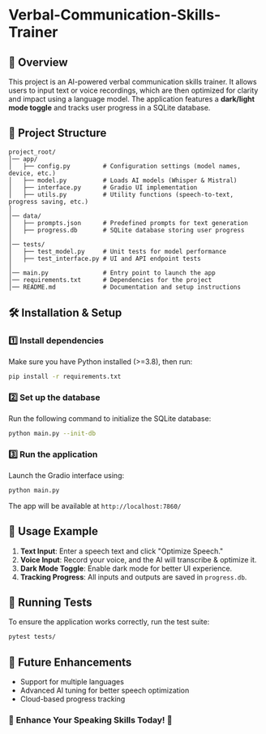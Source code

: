 # Verbal-Communication-Skills-Trainer

## 📌 Overview
This project is an AI-powered verbal communication skills trainer. It allows users to input text or voice recordings, which are then optimized for clarity and impact using a language model. The application features a **dark/light mode toggle** and tracks user progress in a SQLite database.

## 📂 Project Structure
```
project_root/
│── app/
│   ├── config.py         # Configuration settings (model names, device, etc.)
│   ├── model.py          # Loads AI models (Whisper & Mistral)
│   ├── interface.py      # Gradio UI implementation
│   ├── utils.py          # Utility functions (speech-to-text, progress saving, etc.)
│
│── data/
│   ├── prompts.json      # Predefined prompts for text generation
│   ├── progress.db       # SQLite database storing user progress
│
│── tests/
│   ├── test_model.py     # Unit tests for model performance
│   ├── test_interface.py # UI and API endpoint tests
│
│── main.py               # Entry point to launch the app
│── requirements.txt      # Dependencies for the project
│── README.md             # Documentation and setup instructions
```

## 🛠 Installation & Setup
### 1️⃣ Install dependencies
Make sure you have Python installed (>=3.8), then run:
```bash
pip install -r requirements.txt
```

### 2️⃣ Set up the database
Run the following command to initialize the SQLite database:
```bash
python main.py --init-db
```

### 3️⃣ Run the application
Launch the Gradio interface using:
```bash
python main.py
```
The app will be available at `http://localhost:7860/`

## 📝 Usage Example
1. **Text Input**: Enter a speech text and click "Optimize Speech."
2. **Voice Input**: Record your voice, and the AI will transcribe & optimize it.
3. **Dark Mode Toggle**: Enable dark mode for better UI experience.
4. **Tracking Progress**: All inputs and outputs are saved in `progress.db`.

## 🧪 Running Tests
To ensure the application works correctly, run the test suite:
```bash
pytest tests/
```

## 🚀 Future Enhancements
- Support for multiple languages
- Advanced AI tuning for better speech optimization
- Cloud-based progress tracking

### 🎤 **Enhance Your Speaking Skills Today!** 🚀

